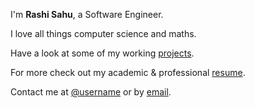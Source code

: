 ---
---

I'm **Rashi Sahu**, a Software Engineer.

I love all things computer science and maths.

Have a look at some of my working [projects].

For more check out my academic & professional [resume].

Contact me at [@username] or by [email].



[projects]: /projects
[resume]: /resume.pdf
[@username]: https://twitter.com/rashi-sahu-571708127
[email]: rashi.sahu13@gmail.com
